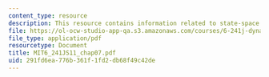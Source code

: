 ```yaml
---
content_type: resource
description: This resource contains information related to state-space models.
file: https://ol-ocw-studio-app-qa.s3.amazonaws.com/courses/6-241j-dynamic-systems-and-control-spring-2011/291fd6ea776b361f1fd2db68f49c42de_MIT6_241JS11_chap07.pdf
file_type: application/pdf
resourcetype: Document
title: MIT6_241JS11_chap07.pdf
uid: 291fd6ea-776b-361f-1fd2-db68f49c42de
---
```

